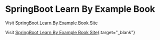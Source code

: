 # SpringBoot Learn By Example Book

Visit <a href="http://sivaprasadreddy.com/springboot-learn-by-example/" target="_blank">SpringBoot Learn By Example Book Site</a>

Visit [SpringBoot Learn By Example Book Site](http://sivaprasadreddy.com/springboot-learn-by-example/){:target="_blank"}

